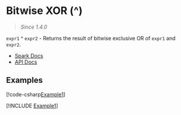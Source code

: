 ﻿# Bitwise XOR (^)

> _Since 1.4.0_

`expr1` ^ `expr2` - Returns the result of bitwise exclusive OR of `expr1`
and `expr2`.

* [Spark Docs](https://spark.apache.org/docs/latest/api/sql/index.html#_16)
* [API Docs](xref:TypedSpark.NET.Columns.TypedIntegralColumn`3.op_ExclusiveOr*)

## Examples

[!code-csharp[Example1](../../../TypedSpark.NET.Tests/Examples/BitwiseXOr.cs#Example2)]

[!INCLUDE [Example1](../../../TypedSpark.NET.Tests/Examples/__examples__/BitwiseXOr.Case2.md)]
